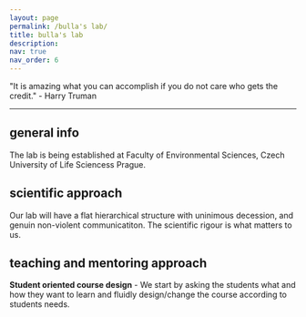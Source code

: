 ```yaml
---
layout: page
permalink: /bulla's lab/
title: bulla's lab
description: 
nav: true
nav_order: 6
---
```


"It is amazing what you can accomplish if you do not care who gets the credit." - Harry Truman

---

## general info

The lab is being established at Faculty of Environmental Sciences, Czech University of Life Sciencess Prague. 

## scientific approach

Our lab will have a flat hierarchical structure with uninimous decession, and genuin non-violent communicatiton. The scientific rigour is what matters to us.

## teaching and mentoring approach

**Student oriented course design** - We start by asking the students what and how they want to learn and fluidly design/change the course according to students needs.
